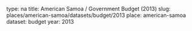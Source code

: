 type: na
title: American Samoa / Government Budget (2013)
slug: places/american-samoa/datasets/budget/2013
place: american-samoa
dataset: budget
year: 2013
